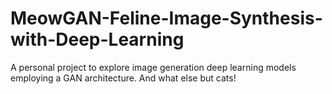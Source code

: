 # MeowGAN-Feline-Image-Synthesis-with-Deep-Learning
A personal project to explore image generation deep learning models employing a GAN architecture. And what else but cats!
